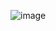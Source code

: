 
![image](https://user-images.githubusercontent.com/71884353/156646918-7e12a33c-8f63-45a2-9b17-aca4047e9785.png)

